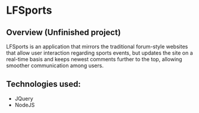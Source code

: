 # LFSports

## Overview (Unfinished project)
LFSports is an application that mirrors the traditional forum-style websites that allow user interaction regarding sports events, but updates the site on a real-time basis and keeps newest comments further to the top, allowing smoother communication among users.

## Technologies used:
- JQuery
- NodeJS

